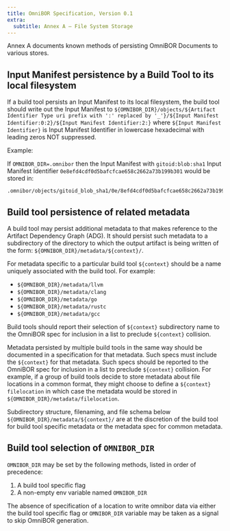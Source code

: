 ```yaml
---
title: OmniBOR Specification, Version 0.1
extra:
  subtitle: Annex A — File System Storage
---
```


Annex A documents known methods of persisting OmniBOR Documents to various
stores.

## Input Manifest persistence by a Build Tool to its local filesystem

If a build tool persists an Input Manifest to its local filesystem, the build
tool should write out the Input Manifest to
`${OMNIBOR_DIR}/objects/${Artifact Identifier Type uri prefix with ':' replaced by '_'}/${Input Manifest Identifier:0:2}/${Input Manifest Identifier:2:}`
where `${Input Manifest Identifier}` is Input Manifest Identifier in lowercase
hexadecimal with leading zeros NOT suppressed.

Example:

If `OMNIBOR_DIR=.omnibor` then the Input Manifest with `gitoid:blob:sha1` Input
Manifest Identifier `0e8efd4cdf0d5bafcfcae658c2662a73b199b301` would be stored
in:

```
.omnibor/objects/gitoid_blob_sha1/0e/8efd4cdf0d5bafcfcae658c2662a73b199b301
```

## Build tool persistence of related metadata

A build tool may persist additional metadata to that makes reference to the
Artifact Dependency Graph (ADG). It should persist such metadata to a
subdirectory of the directory to which the output artifact is being
written of the form: `${OMNIBOR_DIR}/metadata/${context}/`.

For metadata specific to a particular build tool `${context}` should be a name
uniquely associated with the build tool. For example:

- `${OMNIBOR_DIR}/metadata/llvm`
- `${OMNIBOR_DIR}/metadata/clang`
- `${OMNIBOR_DIR}/metadata/go`
- `${OMNIBOR_DIR}/metadata/rustc`
- `${OMNIBOR_DIR}/metadata/gcc`

Build tools should report their selection of `${context}` subdirectory name to
the OmniBOR spec for inclusion in a list to preclude `${context}` collision.

Metadata persisted by multiple build tools in the same way should be documented
in a specification for that metadata. Such specs must include the `${context}`
for that metadata. Such specs should be reported to the OmniBOR spec for
inclusion in a list to preclude `${context}` collision.  For example, if a
group of build tools decide to store metadata about file locations in a common
format, they might choose to define a `${context}` `filelocation` in which case
the metadata would be stored in `${OMNIBOR_DIR}/metadata/filelocation`.

Subdirectory structure, filenaming, and file schema below
`${OMNIBOR_DIR}/metadata/${context}/` are at the discretion of the build tool
for build tool specific metadata or the metadata spec for common metadata.

## Build tool selection of `OMNIBOR_DIR`

`OMNIBOR_DIR` may be set by the following methods, listed in order of
precedence:

1. A build tool specific flag
2. A non-empty env variable named `OMNIBOR_DIR`

The absence of specification of a location to write omnibor data via either the
build tool specific flag or `OMNIBOR_DIR` variable may be taken as a signal to
skip OmniBOR generation.
